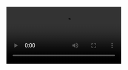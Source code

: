 ![type:video](https://storage.yandexcloud.net/cloud-answerpro-dkn-bucket1/Обучение/1.%20Как%20создать%20Программу%20проверки%20на%20основании%20Разрешения.mp4)